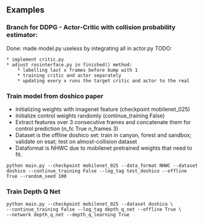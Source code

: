 ## Examples

### Branch for DDPG - Actor-Critic with collision probability estimator:
Done: made model.py useless by integrating all in actor.py
TODO:

	* implement critic.py
	* adjust rosinterface.py in finished() method:
		* labelling last x frames before bump with 1 
		* training critic and actor separately
		* updating every x runs the target critic and actor to the real

### Train model from doshico paper

* Initializing weights with imagenet feature (checkpoint mobilenet_025)
* Initialize control weights randomly (continue_training False)
* Extract features over 3 consecutive frames and concatenate them for control prediction (n_fc True n_frames 3)
* Dataset is the offline doshico set: train in canyon, forest and sandbox; validate on esat; test on almost-collision dataset
* Dataformat is NHWC due to mobilenet pretrained weights that need to fit.

```
python main.py --checkpoint mobilenet_025 --data_format NHWC --dataset doshico --continue_training False --log_tag test_doshico --offline True --random_seed 100
```

### Train Depth Q Net

```
python main.py --checkpoint mobilenet_025 --dataset doshico \
--continue_training False --log_tag depth_q_net --offline True \
--network depth_q_net --depth_q_learning True 
```

